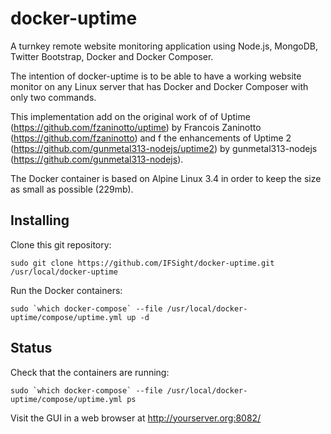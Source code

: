 docker-uptime
======

A turnkey remote website monitoring application using Node.js, MongoDB, Twitter Bootstrap, Docker and Docker Composer.

The intention of docker-uptime is to be able to have a working website monitor on any Linux server that has Docker and Docker Composer with only two commands.

This implementation add on the original work of of Uptime (https://github.com/fzaninotto/uptime) by Francois Zaninotto (https://github.com/fzaninotto) and f the enhancements of Uptime 2 (https://github.com/gunmetal313-nodejs/uptime2) by gunmetal313-nodejs (https://github.com/gunmetal313-nodejs).

The Docker container is based on Alpine Linux 3.4 in order to keep the size as small as possible (229mb).

Installing
----------
Clone this git repository:
```
sudo git clone https://github.com/IFSight/docker-uptime.git /usr/local/docker-uptime
```
Run the Docker containers:
```
sudo `which docker-compose` --file /usr/local/docker-uptime/compose/uptime.yml up -d
```

Status
------
Check that the containers are running:
```
sudo `which docker-compose` --file /usr/local/docker-uptime/compose/uptime.yml ps
```

Visit the GUI in a web browser at http://yourserver.org:8082/
